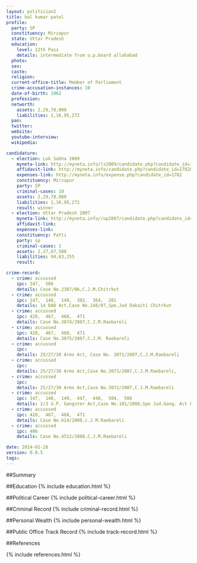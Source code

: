 ```yaml
---
layout: politician2
title: bal kumar patel
profile: 
  party: SP
  constituency: Mirzapur
  state: Uttar Pradesh
  education: 
    level: 12th Pass
    details: intermediate from u.p.board allahabad
  photo: 
  sex: 
  caste: 
  religion: 
  current-office-title: Member of Parliament
  crime-accusation-instances: 10
  date-of-birth: 1962
  profession: 
  networth: 
    assets: 2,29,78,000
    liabilities: 1,16,95,272
  pan: 
  twitter: 
  website: 
  youtube-interview: 
  wikipedia: 

candidature: 
  - election: Lok Sabha 2009
    myneta-link: http://myneta.info/ls2009/candidate.php?candidate_id=1782
    affidavit-link: http://myneta.info/candidate.php?candidate_id=1782&scan=original
    expenses-link: http://myneta.info/expense.php?candidate_id=1782
    constituency: Mirzapur 
    party: SP
    criminal-cases: 10
    assets: 2,29,78,000
    liabilities: 1,16,95,272
    result: winner 
  - election: Uttar Pradesh 2007
    myneta-link: http://myneta.info//up2007/candidate.php?candidate_id=206
    affidavit-link: 
    expenses-link: 
    constituency: Patti 
    party: sp
    criminal-cases: 1
    assets: 2,27,67,500
    liabilities: 94,63,255
    result:  

crime-record: 
  - crime: accussed
    ipc: 147,  506
    details: Case No.2387/06,C.J.M.Chitrkut 
  - crime: accussed
    ipc: 147,  148,  149,  302,  364,  201
    details: 14 DAD Act,Case No.148/07,Spe.Jud Dakaiti Chitrkut 
  - crime: accussed
    ipc: 420,  467,  468,  471
    details: Case No.3074/2007,C.J.M.Raebareli 
  - crime: accussed
    ipc: 420,  467,  468,  471
    details: Case No.3075/2007,C.J.M. Raebareli 
  - crime: accussed
    ipc: 
    details: 25/27/30 Arms Act, Case No. 3071/2007,C.J.M.Raebareli 
  - crime: accussed
    ipc: 
    details: 25/27/30 Arms Act,Case No.3073/2007,C.J.M.Raebareli, 
  - crime: accussed
    ipc: 
    details: 25/27/30 Arms Act,Case No.3072/2007,C.J.M.Raebareli 
  - crime: accussed
    ipc: 147,  148,  149,  447,  448,  504,  506
    details: 2/3 U.P. Gangster Act,Case No.101/2008,Spe Jud.Gang. Act Lucknow 
  - crime: accussed
    ipc: 420,  467,  468,  471
    details: Case No.614/2008,c.J.M.Raebareli 
  - crime: accussed
    ipc: 406
    details: Case No.4512/2008,C.J.M.Raebareli 

date: 2014-01-28
version: 0.0.5
tags: 
---
```

##Summary


##Education
{% include education.html %}


##Political Career
{% include political-career.html %}


##Criminal Record
{% include criminal-record.html %}


##Personal Wealth
{% include personal-wealth.html %}


##Public Office Track Record
{% include track-record.html %}


##References


{% include references.html %}